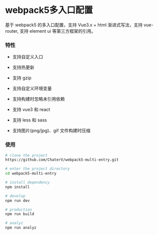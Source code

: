 # webpack5多入口配置

基于 webpack5 的多入口配置，支持 Vue3.x + html 渐进式写法，支持 vue-router, 支持 element ui 等第三方框架的引用。

### 特性

- 支持自定义入口


- 支持热更新


- 支持 gzip


- 支持自定义环境变量


- 支持构建时忽略未引用依赖


- 支持 vue3 和 react


- 支持 less 和 sass


- 支持图片(png/jpg)、gif 文件构建时压缩


### 使用

```bash
# clone the project
https://github.com/ChaterV/webpack5-multi-entry.git

# enter the project directory
cd webpack5-multi-entry

# install dependency
npm install

# develop
npm run dev

# production
npm run build

# analyz
npm run analyz
```
